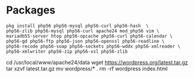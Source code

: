 # Packages

```
pkg install php56 php56-mysql php56-curl php56-hash  \
php56-zlib php56-mysql php56-curl apache24 mod_php56 vim \
mariadb55-server htop php56-opcache php56-curl php56-calendar \
php56-gd php56-ftp php56-json php56-openssl php56-readline \
php56-recode php56-soap php56-sockets php56-wddx php56-xmlreader \
php56-xmlwriter php56-zip php56-xsl php56-zlib
```

cd /usr/local/www/apache24/data
wget https://wordpress.org/latest.tar.gz
tar xzvf latest.tar.gz
mv wordpress/* .
rm -rf wordpress index.html

